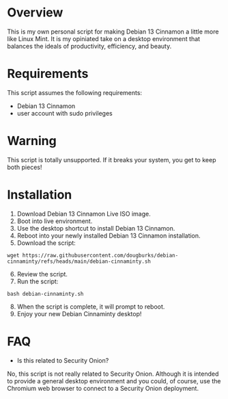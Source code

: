 # Overview
This is my own personal script for making Debian 13 Cinnamon a little more like Linux Mint. It is my opiniated take on a desktop environment that balances the ideals of productivity, efficiency, and beauty.

# Requirements
This script assumes the following requirements:
- Debian 13 Cinnamon
- user account with sudo privileges
  
# Warning
This script is totally unsupported. If it breaks your system, you get to keep both pieces!

# Installation
1. Download Debian 13 Cinnamon Live ISO image.
2. Boot into live environment.
3. Use the desktop shortcut to install Debian 13 Cinnamon.
4. Reboot into your newly installed Debian 13 Cinnamon installation.
5. Download the script:
```
wget https://raw.githubusercontent.com/dougburks/debian-cinnaminty/refs/heads/main/debian-cinnaminty.sh
```
6. Review the script.
7. Run the script:
```
bash debian-cinnaminty.sh
```
8. When the script is complete, it will prompt to reboot.
9. Enjoy your new Debian Cinnaminty desktop!

# FAQ

- Is this related to Security Onion?

No, this script is not really related to Security Onion. Although it is intended to provide a general desktop environment and you could, of course, use the Chromium web browser to connect to a Security Onion deployment.
